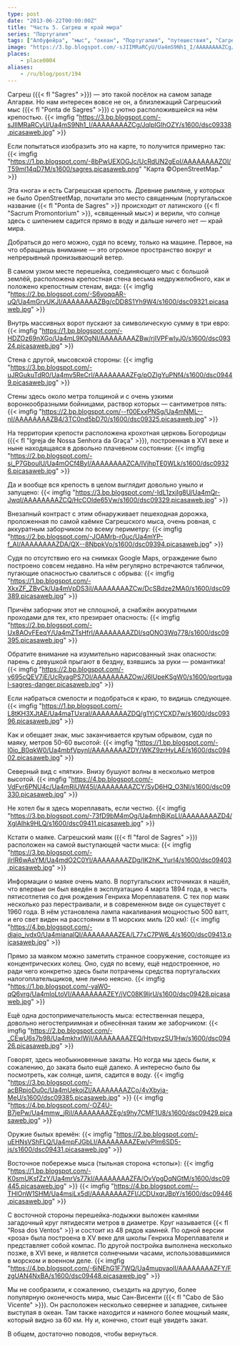 ```yaml
---
type: post
date: "2013-06-22T00:00:00Z"
title: "Часть 5. Сагреш и край мира"
series: "Португалия"
tags: ["Албуфейра", "мыс", "океан", "Португалия", "путешествия", "Сагреш"]
image: "https://3.bp.blogspot.com/-sJIIMRaRCyU/Ua4mS9Nh1_I/AAAAAAAAZCg/JqlpIGIhOZY/s1600/dsc09338.picasaweb.jpg"
places:
    - place0004
aliases:
    - /ru/blog/post/194
---
```


Сагреш ({{< fl "Sagres" >}}) — это такой посёлок на самом западе Алгарви. Но нам интересен вовсе не он, а близлежащий Сагрешский мыс ({{< fl "Ponta de Sagres" >}}) с уютно расположившейся на нём крепостью.
{{< imgfig "https://3.bp.blogspot.com/-sJIIMRaRCyU/Ua4mS9Nh1_I/AAAAAAAAZCg/JqlpIGIhOZY/s1600/dsc09338.picasaweb.jpg" >}}

<!--more-->

Если попытаться изобразить это на карте, то получится примерно так:
{{< imgfig "https://1.bp.blogspot.com/-8bPwUEXOGJc/UcRdUN2gEoI/AAAAAAAAZOI/T59ml14qD7M/s1600/sagres.picasaweb.png" "Карта ©OpenStreetMap." >}}

Эта «нога» и есть Сагрешская крепость. Древние римляне, у которых не было OpenStreetMap, почитали это место священным (португальское название {{< fl "Ponta de Sagres" >}} происходит от латинского {{< fl "Sacrum Promontorium" >}}, «священный мыс») и верили, что солнце здесь с шипением садится прямо в воду и дальше ничего нет — край мира.

Добраться до него можно, судя по всему, только на машине. Первое, на что обращаешь внимание — это огромное пространство вокруг и непрерывный пронизывающий ветер.

В самом узком месте перешейка, соединяющего мыс с большой землёй, расположена крепостная стена весьма недружелюбного, как и положено крепостным стенам, вида:
{{< imgfig "https://2.bp.blogspot.com/-S6yoqqAR-uQ/Ua4mGrvUKJI/AAAAAAAAZBg/cDD8S1Yh9W4/s1600/dsc09321.picasaweb.jpg" >}}

Внутрь массивных ворот пускают за символическую сумму в три евро:
{{< imgfig "https://1.bp.blogspot.com/-HDZOz69nXGo/Ua4mL9K0gNI/AAAAAAAAZBw/rjIVPFwIyJ0/s1600/dsc09324.picasaweb.jpg" >}}

Стена с другой, мысовской стороны:
{{< imgfig "https://3.bp.blogspot.com/-uJRGukuTdR0/Ua4mv5ReCrI/AAAAAAAAZFg/pOZIgYuPNf4/s1600/dsc09449.picasaweb.jpg" >}}

Стены здесь около метра толщиной и с очень узкими воронкообразными бойницами, раствор которых — сантиметров пять:
{{< imgfig "https://2.bp.blogspot.com/--f00ExxPNSg/Ua4mNML--nI/AAAAAAAAZB4/3TC0nd5bD70/s1600/dsc09325.picasaweb.jpg" >}}

На территории крепости расположена крохотная церковь Богородицы ({{< fl "Igreja de Nossa Senhora da Graça" >}}), построенная в XVI веке и ныне находящаяся в довольно плачевном состоянии:
{{< imgfig "https://2.bp.blogspot.com/-si_P7GboulU/Ua4mOCf4ByI/AAAAAAAAZCA/lVjhpTE0WLk/s1600/dsc09326.picasaweb.jpg" >}}

Да и вообще вся крепость в целом выглядит довольно уныло и запущено:
{{< imgfig "https://3.bp.blogspot.com/-IdL1zxjIg8U/Ua4mQr-JwqI/AAAAAAAAZCQ/HcCOlde65Vw/s1600/dsc09329.picasaweb.jpg" >}}

Внезапный контраст с этим обнаруживает пешеходная дорожка, проложенная по самой каёмке Сагрешского мыса, очень ровная, с аккуратным заборчиком по всему периметру:
{{< imgfig "https://2.bp.blogspot.com/-JOAMrb-r0uc/Ua4mYP-f_AI/AAAAAAAAZDA/QX--8NbpkVo/s1600/dsc09394.picasaweb.jpg" >}}

Судя по отсутствию его на снимках Google Maps, ограждение было построено совсем недавно. На нём регулярно встречаются таблички, пугающие опасностью свалиться с обрыва:
{{< imgfig "https://1.bp.blogspot.com/-XkxZF_ZBvCk/Ua4mVpDS3iI/AAAAAAAAZCw/DcSBdze2MA0/s1600/dsc09389.picasaweb.jpg" >}}

Причём заборчик этот не сплошной, а снабжён аккуратными проходами для тех, кто презирает опасность:
{{< imgfig "https://2.bp.blogspot.com/-Ux8AOvFEeqY/Ua4mZTsHfrI/AAAAAAAAZDI/sqONO3Wq778/s1600/dsc09395.picasaweb.jpg" >}}

Обратите внимание на изумительно нарисованный знак опасности: парень с девушкой прыгают в бездну, взявшись за руки — романтика!
{{< imgfig "https://2.bp.blogspot.com/-v695cQEV7jE/UcRyagPS7OI/AAAAAAAAZOw/J6lUpeKSgW0/s1600/portugal-sagres-danger.picasaweb.jpg" >}}

Если набраться смелости и подобраться к краю, то видишь следующее.
{{< imgfig "https://1.bp.blogspot.com/-L8tKH3XJtAE/Ua4maTUxraI/AAAAAAAAZDQ/g1YjCYCXD7w/s1600/dsc09396.picasaweb.jpg" >}}

Как и обещает знак, мыс заканчивается крутым обрывом, судя по маяку, метров 50-60 высотой:
{{< imgfig "https://1.bp.blogspot.com/-l0io_B0qkW0/Ua4mbfVpynI/AAAAAAAAZDY/WKZ9zrHyLAE/s1600/dsc09402.picasaweb.jpg" >}}

Северный вид с «пятки». Внизу бушуют волны в несколько метров высотой.
{{< imgfig "https://4.bp.blogspot.com/-VdFvr6PNU4c/Ua4mRiUW45I/AAAAAAAAZCY/SyD6HQ_O3NI/s1600/dsc09330.picasaweb.jpg" >}}

Не хотел бы я здесь мореплавать, если честно.
{{< imgfig "https://3.bp.blogspot.com/-73fD9bM4mOg/Ua4mhBjKpLI/AAAAAAAAZD4/XglAIhk9HLQ/s1600/dsc09411.picasaweb.jpg" >}}

Кстати о маяке. Сагрешский маяк ({{< fl "farol de Sagres" >}}) расположен на самой выступающей части мыса:
{{< imgfig "https://3.bp.blogspot.com/-jIrlR6wAsYM/Ua4mdO2C0YI/AAAAAAAAZDg/IK2hK_YurI4/s1600/dsc09403.picasaweb.jpg" >}}

Информации о маяке очень мало. В португальских источниках я нашёл, что впервые он был введён в эксплуатацию 4 марта 1894 года, в честь пятисотлетия со дня рождения Генриха Мореплавателя. С тех пор маяк несколько раз перестраивали, и в современном виде он существует с 1960 года. В нём установлена лампа накаливания мощностью 500 ватт, и его свет виден на расстоянии в 11 морских миль (20 км):
{{< imgfig "https://4.bp.blogspot.com/-diaio_ivdx0/Ua4mianalQI/AAAAAAAAZEA/L77xC7PW6_4/s1600/dsc09413.picasaweb.jpg" >}}

Прямо за маяком можно заметить странное сооружение, состоящее из концентрических колец. Оно, судя по всему, ещё недостроенное, но ради чего конкретно здесь были потрачены средства португальских налогоплательщиков, мне лично неясно.
{{< imgfig "https://1.bp.blogspot.com/-yaW0-qQ6vrg/Ua4mloLtoVI/AAAAAAAAZEY/jVC08K9ljrU/s1600/dsc09428.picasaweb.jpg" >}}

Ещё одна достопримечательность мыса: естественная пещера, довольно негостеприимная и обнесённая таким же заборчиком:
{{< imgfig "https://2.bp.blogspot.com/-_CEwU6s7b98/Ua4mkhxIWjI/AAAAAAAAZEQ/HtvpvzSU1Hw/s1600/dsc09426.picasaweb.jpg" >}}

Говорят, здесь необыкновенные закаты. Но когда мы здесь были, к сожалению, до заката было ещё далеко. А интересно было бы посмотреть, как солнце, шипя, садится в воду.
{{< imgfig "https://3.bp.blogspot.com/-acBRpioDu0c/Ua4mUekoiZI/AAAAAAAAZCo/4vXbyja-MeU/s1600/dsc09385.picasaweb.jpg" >}}
{{< imgfig "https://4.bp.blogspot.com/-OZ4U-B7jePw/Ua4mmw_jRiI/AAAAAAAAZEg/s9hy7CMF1U8/s1600/dsc09429.picasaweb.jpg" >}}

Оружие былых времён:
{{< imgfig "https://2.bp.blogspot.com/-uEHNsVShFLQ/Ua4mpFJGbLI/AAAAAAAAZEw/vPlm6SD5-js/s1600/dsc09431.picasaweb.jpg" >}}

Восточное побережье мыса (тыльная сторона «стопы»):
{{< imgfig "https://1.bp.blogspot.com/-K0smUKsfZzY/Ua4mrVs77kI/AAAAAAAAZFA/OvVpgDqNGtM/s1600/dsc09445.picasaweb.jpg" >}}
{{< imgfig "https://4.bp.blogspot.com/--THlOnW1SHM/Ua4msiLx5dI/AAAAAAAAZFI/JCDUxqrJBpY/s1600/dsc09446.picasaweb.jpg" >}}

С восточной стороны перешейка-лодыжки выложен камнями загадочный круг пятидесяти метров в диаметре. Круг называется {{< fl "Rosa dos Ventos" >}} и состоит из 48 рядов камней. По одной версии «роза» была построена в XV веке для школы Генриха Мореплавателя и представляет собой компас. По другой постройка выполнена несколько позже, в XVI веке, и является солнечными часами, использовавшимися в морском и военном деле.
{{< imgfig "https://4.bp.blogspot.com/-6iNEhG1F7WQ/Ua4mupvaolI/AAAAAAAAZFY/FzgUAN4NxBA/s1600/dsc09448.picasaweb.jpg" >}}

Мы не сообразили, к сожалению, съездить на другую, более популярную оконечность мира, мыс Сан-Висенти ({{< fl "Cabo de São Vicente" >}}). Он расположен несколько севернее и западнее, сильнее выступая в океан. Там также находится и намного более мощный маяк, который видно за 60 км. Ну и, конечно, стоит ещё увидеть закат.

В общем, достаточно поводов, чтобы вернуться.
